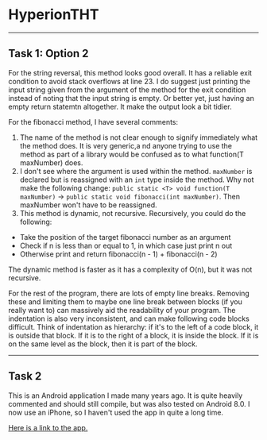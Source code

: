 # HyperionTHT
---
## Task 1: Option 2

For the string reversal, this method looks good overall. It has a reliable exit condition to avoid stack overflows at line 23. I do suggest just printing the input string given from the argument of the method for the exit condition instead of noting that the input string is empty. Or better yet, just having an empty return statemtn altogether. It make the output look a bit tidier.

For the fibonacci method, I have several comments:

1. The name of the method is not clear enough to signify immediately what the method does. It is very generic,a nd anyone trying to use the method as part of a library would be confused as to what function(T maxNumber) does.
2. I don't see where the argument is used within the method. `maxNumber` is declared but is reassigned with an `int` type inside the method. Why not make the following change: `public static <T> void function(T maxNumber)` → `public static void fibonacci(int maxNumber)`. Then maxNumber won't have to be reassigned.
3. This method is dynamic, not recursive. Recursively, you could do the following:

- Take the position of the target fibonacci number as an argument
- Check if n is less than or equal to 1, in which case just print n out
- Otherwise print and return fibonacci(n - 1) + fibonacci(n - 2)

The dynamic method is faster as it has a complexity of O(n), but it was not recursive.

For the rest of the program, there are lots of empty line breaks. Removing these and limiting them to maybe one line break between blocks (if you really want to) can massively aid the readability of your program. The indentation is also very inconsistent, and can make following code blocks difficult. Think of indentation as hierarchy: if it's to the left of a code block, it is outside that block. If it is to the right of a block, it is inside the block. If it is on the same level as the block, then it is part of the block.

---
## Task 2

This is an Android application I made many years ago. It is quite heavily commented and should still compile, but was also tested on Android 8.0. I now use an iPhone, so I haven't used the app in quite a long time.

[Here is a link to the app.](https://github.com/TrippyUnicorn420/SplitBill-Android)


